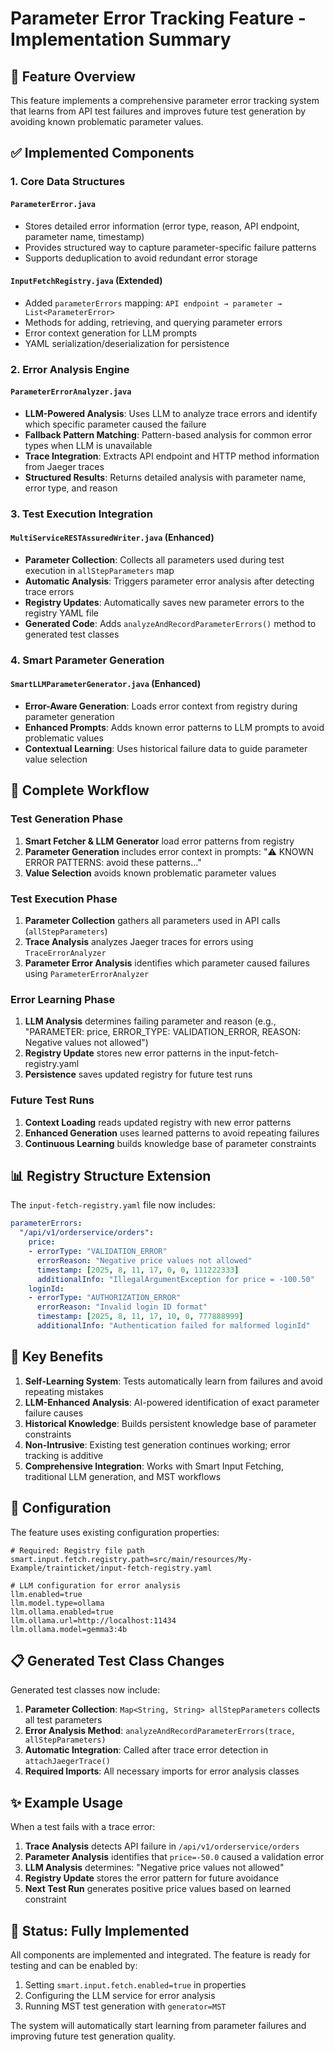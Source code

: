 # Parameter Error Tracking Feature - Implementation Summary

## 🎯 **Feature Overview**

This feature implements a comprehensive parameter error tracking system that learns from API test failures and improves future test generation by avoiding known problematic parameter values.

## ✅ **Implemented Components**

### 1. **Core Data Structures**

#### `ParameterError.java`
- Stores detailed error information (error type, reason, API endpoint, parameter name, timestamp)
- Provides structured way to capture parameter-specific failure patterns
- Supports deduplication to avoid redundant error storage

#### `InputFetchRegistry.java` (Extended)
- Added `parameterErrors` mapping: `API endpoint → parameter → List<ParameterError>`
- Methods for adding, retrieving, and querying parameter errors
- Error context generation for LLM prompts
- YAML serialization/deserialization for persistence

### 2. **Error Analysis Engine**

#### `ParameterErrorAnalyzer.java`
- **LLM-Powered Analysis**: Uses LLM to analyze trace errors and identify which specific parameter caused the failure
- **Fallback Pattern Matching**: Pattern-based analysis for common error types when LLM is unavailable
- **Trace Integration**: Extracts API endpoint and HTTP method information from Jaeger traces
- **Structured Results**: Returns detailed analysis with parameter name, error type, and reason

### 3. **Test Execution Integration**

#### `MultiServiceRESTAssuredWriter.java` (Enhanced)
- **Parameter Collection**: Collects all parameters used during test execution in `allStepParameters` map
- **Automatic Analysis**: Triggers parameter error analysis after detecting trace errors
- **Registry Updates**: Automatically saves new parameter errors to the registry YAML file
- **Generated Code**: Adds `analyzeAndRecordParameterErrors()` method to generated test classes

### 4. **Smart Parameter Generation**

#### `SmartLLMParameterGenerator.java` (Enhanced)
- **Error-Aware Generation**: Loads error context from registry during parameter generation
- **Enhanced Prompts**: Adds known error patterns to LLM prompts to avoid problematic values
- **Contextual Learning**: Uses historical failure data to guide parameter value selection

## 🔄 **Complete Workflow**

### **Test Generation Phase**
1. **Smart Fetcher & LLM Generator** load error patterns from registry
2. **Parameter Generation** includes error context in prompts: "⚠️ KNOWN ERROR PATTERNS: avoid these patterns..."
3. **Value Selection** avoids known problematic parameter values

### **Test Execution Phase**
1. **Parameter Collection** gathers all parameters used in API calls (`allStepParameters`)
2. **Trace Analysis** analyzes Jaeger traces for errors using `TraceErrorAnalyzer`
3. **Parameter Error Analysis** identifies which parameter caused failures using `ParameterErrorAnalyzer`

### **Error Learning Phase**
1. **LLM Analysis** determines failing parameter and reason (e.g., "PARAMETER: price, ERROR_TYPE: VALIDATION_ERROR, REASON: Negative values not allowed")
2. **Registry Update** stores new error patterns in the input-fetch-registry.yaml
3. **Persistence** saves updated registry for future test runs

### **Future Test Runs**
1. **Context Loading** reads updated registry with new error patterns
2. **Enhanced Generation** uses learned patterns to avoid repeating failures
3. **Continuous Learning** builds knowledge base of parameter constraints

## 📊 **Registry Structure Extension**

The `input-fetch-registry.yaml` file now includes:

```yaml
parameterErrors:
  "/api/v1/orderservice/orders":
    price:
    - errorType: "VALIDATION_ERROR"
      errorReason: "Negative price values not allowed"
      timestamp: [2025, 8, 11, 17, 0, 0, 111222333]
      additionalInfo: "IllegalArgumentException for price = -100.50"
    loginId:
    - errorType: "AUTHORIZATION_ERROR"
      errorReason: "Invalid login ID format"
      timestamp: [2025, 8, 11, 17, 10, 0, 777888999]
      additionalInfo: "Authentication failed for malformed loginId"
```

## 🎯 **Key Benefits**

1. **Self-Learning System**: Tests automatically learn from failures and avoid repeating mistakes
2. **LLM-Enhanced Analysis**: AI-powered identification of exact parameter failure causes
3. **Historical Knowledge**: Builds persistent knowledge base of parameter constraints
4. **Non-Intrusive**: Existing test generation continues working; error tracking is additive
5. **Comprehensive Integration**: Works with Smart Input Fetching, traditional LLM generation, and MST workflows

## 🔧 **Configuration**

The feature uses existing configuration properties:

```properties
# Required: Registry file path
smart.input.fetch.registry.path=src/main/resources/My-Example/trainticket/input-fetch-registry.yaml

# LLM configuration for error analysis
llm.enabled=true
llm.model.type=ollama
llm.ollama.enabled=true
llm.ollama.url=http://localhost:11434
llm.ollama.model=gemma3:4b
```

## 📋 **Generated Test Class Changes**

Generated test classes now include:

1. **Parameter Collection**: `Map<String, String> allStepParameters` collects all test parameters
2. **Error Analysis Method**: `analyzeAndRecordParameterErrors(trace, allStepParameters)` 
3. **Automatic Integration**: Called after trace error detection in `attachJaegerTrace()`
4. **Required Imports**: All necessary imports for error analysis classes

## ✨ **Example Usage**

When a test fails with a trace error:

1. **Trace Analysis** detects API failure in `/api/v1/orderservice/orders`
2. **Parameter Analysis** identifies that `price=-50.0` caused a validation error
3. **LLM Analysis** determines: "Negative price values not allowed"
4. **Registry Update** stores the error pattern for future avoidance
5. **Next Test Run** generates positive price values based on learned constraint

## 🚀 **Status: Fully Implemented**

All components are implemented and integrated. The feature is ready for testing and can be enabled by:

1. Setting `smart.input.fetch.enabled=true` in properties
2. Configuring the LLM service for error analysis
3. Running MST test generation with `generator=MST`

The system will automatically start learning from parameter failures and improving future test generation quality.

